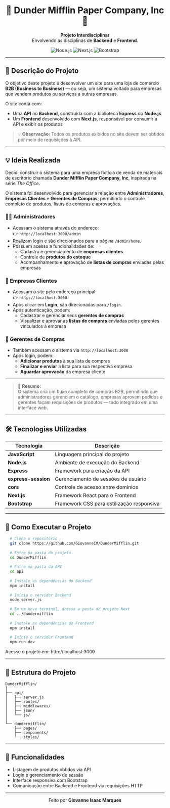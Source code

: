 <h1 align="center">📄 Dunder Mifflin Paper Company, Inc 📄</h1>

<p align="center">
  <b>Projeto Interdisciplinar</b><br>
  Envolvendo as disciplinas de <b>Backend</b> e <b>Frontend</b>.
</p>

<p align="center">
  <img src="https://img.shields.io/badge/Node.js-Express-green" alt="Node.js">
  <img src="https://img.shields.io/badge/Next.js-Frontend-blue" alt="Next.js">
  <img src="https://img.shields.io/badge/Bootstrap-Responsive-purple" alt="Bootstrap">
</p>

---

## 🧾 Descrição do Projeto

O objetivo deste projeto é desenvolver um site para uma loja de comércio **B2B (Business to Business)** — ou seja, um sistema voltado para empresas que vendem produtos ou serviços a outras empresas.

O site conta com:

- Uma **API** no **Backend**, construída com a biblioteca **Express** do **Node.js**  
- Um **Frontend** desenvolvido com **Next.js**, responsável por consumir a API e exibir os produtos

> 💡 **Observação:** Todos os produtos exibidos no site devem ser obtidos por meio de requisições à API.

---

## 💡 Ideia Realizada

Decidi construir o sistema para uma empresa fictícia de venda de materiais de escritório chamada **Dunder Mifflin Paper Company, Inc**, inspirada na série *The Office*.

O sistema foi desenvolvido para gerenciar a relação entre **Administradores**, **Empresas Clientes** e **Gerentes de Compras**, permitindo o controle completo de produtos, listas de compras e aprovações.

### 🧍‍♂️ Administradores
- Acessam o sistema através do endereço:  
  👉 `http://localhost:3000/admin`
- Realizam login e são direcionados para a página `/admin/home`.
- Possuem acesso a funcionalidades de:
  - Cadastro e gerenciamento de **empresas clientes**  
  - Controle de **produtos do estoque**  
  - Acompanhamento e aprovação de **listas de compras** enviadas pelas empresas

### 🏢 Empresas Clientes
- Acessam o site pelo endereço principal:  
  👉 `http://localhost:3000`
- Após clicar em **Login**, são direcionadas para `/login`.
- Após autenticação, podem:
  - Cadastrar e gerenciar seus **gerentes de compras**  
  - Visualizar e aprovar as **listas de compras** enviadas pelos gerentes vinculados à empresa

### 🛒 Gerentes de Compras
- Também acessam o sistema via `http://localhost:3000`
- Após login, podem:
  - **Adicionar produtos** à sua lista de compras  
  - **Finalizar e enviar** a lista para sua respectiva empresa  
  - **Aguardar aprovação** da empresa cliente

---

> 🧠 **Resumo:**  
> O sistema cria um fluxo completo de compras B2B, permitindo que administradores gerenciem o catálogo, empresas aprovem pedidos e gerentes façam requisições de produtos — tudo integrado em uma interface web.

---

## 🛠️ Tecnologias Utilizadas

| Tecnologia | Descrição |
|-------------|------------|
| **JavaScript** | Linguagem principal do projeto |
| **Node.js** | Ambiente de execução do Backend |
| **Express** | Framework para criação da API |
| **express-session** | Gerenciamento de sessões de usuário |
| **cors** | Controle de acesso entre domínios |
| **Next.js** | Framework React para o Frontend |
| **Bootstrap** | Framework CSS para estilização responsiva |

---

## 🚀 Como Executar o Projeto

```bash
  # Clone o repositório
  git clone https://github.com/GiovanneIM/DunderMifflin.git
  
  # Entre na pasta do projeto
  cd DunderMifflin
  
  # Entre na pasta da API
  cd api
  
  # Instale as dependências do Backend
  npm install
  
  # Inicie o servidor Backend
  node server.js
  
  # Em um novo terminal, acesse a pasta do projeto Next
  cd ../dundermifflin
  
  # Instale as dependências do Frontend
  npm install
  
  # Inicie o servidor Frontend
  npm run dev
```
Acesse o projeto em: http://localhost:3000

---

## 📂 Estrutura do Projeto
```
DunderMifflin/
│
├── api/
│   ├── server.js
│   ├── routes/
│   ├── middlewares/
│   ├── json/
│   └── js/
│
└── dundermifflin/
    ├── pages/
    ├── components/
    └── styles/
```

---

## 📌 Funcionalidades

- Listagem de produtos obtidos via API  
- Login e gerenciamento de sessão  
- Interface responsiva com Bootstrap  
- Comunicação entre Backend e Frontend via requisições HTTP  

---

<p align="center">Feito por <b>Giovanne Isaac Marques</b></p>
